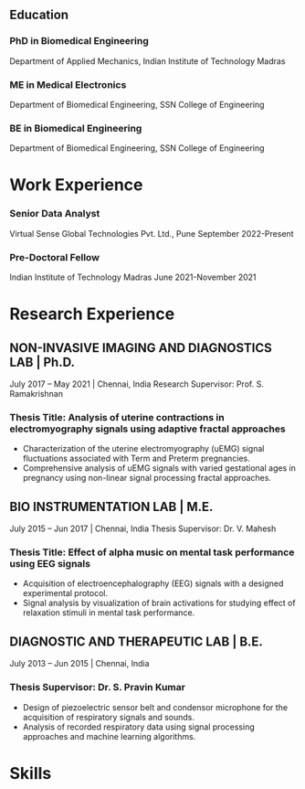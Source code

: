 ## Education
### PhD in Biomedical Engineering 
Department of Applied Mechanics,
Indian Institute of Technology Madras

### ME in Medical Electronics
Department of Biomedical Engineering,
SSN College of Engineering

### BE in Biomedical Engineering
Department of Biomedical Engineering,
SSN College of Engineering

# Work Experience
### Senior Data Analyst 
Virtual Sense Global Technologies Pvt. Ltd., Pune
September 2022-Present

### Pre-Doctoral Fellow
Indian Institute of Technology Madras
June 2021-November 2021

# Research Experience
## NON-INVASIVE IMAGING AND DIAGNOSTICS LAB | Ph.D.
July 2017 – May 2021 | Chennai, India
Research Supervisor: Prof. S. Ramakrishnan
### Thesis Title: Analysis of uterine contractions in electromyography signals using adaptive fractal approaches
 - Characterization of the uterine electromyography (uEMG) signal fluctuations associated with Term and Preterm pregnancies. 
 - Comprehensive analysis of uEMG signals with varied gestational ages in pregnancy using non-linear signal processing fractal approaches.

## BIO INSTRUMENTATION LAB | M.E.
July 2015 – Jun 2017 | Chennai, India
Thesis Supervisor: Dr. V. Mahesh
### Thesis Title: Effect of alpha music on mental task performance using EEG signals
 - Acquisition of electroencephalography (EEG) signals with a designed experimental protocol.
 - Signal analysis by visualization of brain activations for studying effect of relaxation stimuli in mental task performance.

## DIAGNOSTIC AND THERAPEUTIC LAB | B.E.
July 2013 – Jun 2015 | Chennai, India
### Thesis Supervisor: Dr. S. Pravin Kumar
- Design of piezoelectric sensor belt and condensor microphone for the acquisition of respiratory signals and sounds.
- Analysis of recorded respiratory data using signal processing approaches and machine learning algorithms.

# Skills

